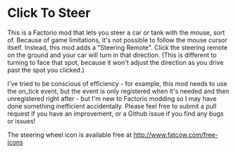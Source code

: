 Click To Steer
==============

This is a Factorio mod that lets you steer a car or tank with the mouse, sort 
of. Because of game limitations, it's not possible to follow the mouse cursor
itself. Instead, this mod adds a "Steering Remote". Click the steering remote
on the ground and your car will turn in that direction. (This is different to
turning to face that spot, because it won't adjust the direction as you drive
past the spot you clicked.)

I've tried to be conscious of efficiency - for example, this mod needs to use
the on_tick event, but the event is only registered when it's needed and then
unregistered right after - but I'm new to Factorio modding so I may have done
something inefficient accidentally. Please feel free to submit a pull request
if you have an improvement, or a Github issue if you find any bugs or issues!

The steering wheel icon is available free at http://www.fatcow.com/free-icons
